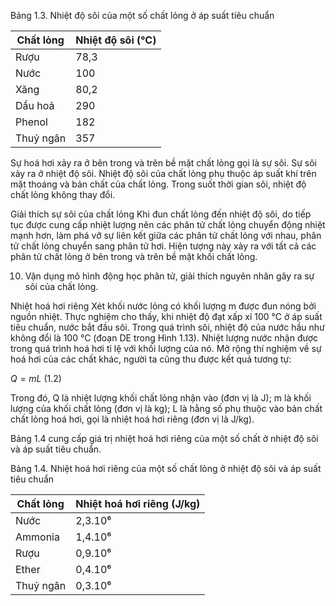 Bảng 1.3. Nhiệt độ sôi của một số chất lỏng ở áp suất tiêu chuẩn

| Chất lỏng | Nhiệt độ sôi (°C) |
|-----------|-------------------|
| Rượu      | 78,3              |
| Nước      | 100               |
| Xăng      | 80,2              |
| Dầu hoả   | 290               |
| Phenol    | 182               |
| Thuỷ ngân | 357               |

Sự hoá hơi xảy ra ở bên trong và trên bề mặt chất lỏng gọi là sự sôi. Sự sôi xảy ra ở nhiệt độ sôi. Nhiệt độ sôi của chất lỏng phụ thuộc áp suất khí trên mặt thoáng và bản chất của chất lỏng. Trong suốt thời gian sôi, nhiệt độ chất lỏng không thay đổi.

Giải thích sự sôi của chất lỏng
Khi đun chất lỏng đến nhiệt độ sôi, do tiếp tục được cung cấp nhiệt lượng nên các phân tử chất lỏng chuyển động nhiệt mạnh hơn, làm phá vỡ sự liên kết giữa các phân tử chất lỏng với nhau, phân tử chất lỏng chuyển sang phân tử hơi. Hiện tượng này xảy ra với tất cả các phân tử chất lỏng ở bên trong và trên bề mặt khối chất lỏng.

10. Vận dụng mô hình động học phân tử, giải thích nguyên nhân gây ra sự sôi của chất lỏng.

Nhiệt hoá hơi riêng
Xét khối nước lỏng có khối lượng m được đun nóng bởi nguồn nhiệt. Thực nghiệm cho thấy, khi nhiệt độ đạt xấp xỉ 100 °C ở áp suất tiêu chuẩn, nước bắt đầu sôi. Trong quá trình sôi, nhiệt độ của nước hầu như không đổi là 100 °C (đoạn DE trong Hình 1.13). Nhiệt lượng nước nhận được trong quá trình hoá hơi tỉ lệ với khối lượng của nó.
Mở rộng thí nghiệm về sự hoá hơi của các chất khác, người ta cũng thu được kết quả tương tự:

$Q = mL$                                                                                                                (1.2)

Trong đó, Q là nhiệt lượng khối chất lỏng nhận vào (đơn vị là J); m là khối lượng của khối chất lỏng (đơn vị là kg); L là hằng số phụ thuộc vào bản chất chất lỏng hoá hơi, gọi là nhiệt hoá hơi riêng (đơn vị là J/kg).

Bảng 1.4 cung cấp giá trị nhiệt hoá hơi riêng của một số chất ở nhiệt độ sôi và áp suất tiêu chuẩn.

Bảng 1.4. Nhiệt hoá hơi riêng của một số chất lỏng ở nhiệt độ sôi và áp suất tiêu chuẩn

| Chất lỏng | Nhiệt hoá hơi riêng (J/kg) |
|-----------|----------------------------|
| Nước      | 2,3.10⁶                    |
| Ammonia   | 1,4.10⁶                    |
| Rượu      | 0,9.10⁶                    |
| Ether     | 0,4.10⁶                    |
| Thuỷ ngân | 0,3.10⁶                    |